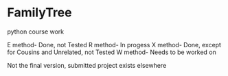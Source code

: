 # FamilyTree
python course work

E method- Done, not Tested
R method- In progess
X method- Done, except for Cousins and Unrelated, not Tested
W method- Needs to be worked on

Not the final version, submitted project exists elsewhere
